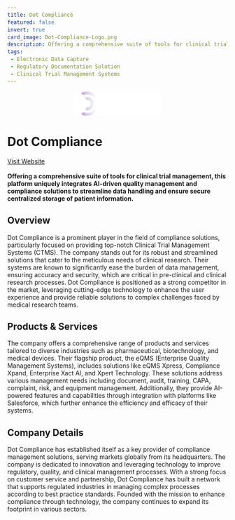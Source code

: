 ```yaml
---
title: Dot Compliance
featured: false
invert: true
card_image: Dot-Compliance-Logo.png
description: Offering a comprehensive suite of tools for clinical trial management, this platform uniquely integrates AI-driven quality management and compliance solutions to streamline data handling and ensure secure centralized storage of patient information.
tags: 
 - Electronic Data Capture
 - Regulatory Documentation Solution
 - Clinical Trial Management Systems
---
```


<div align="center">
<a href="https://www.dotcompliance.com/blog/inside-dot/top-8-clinical-trial-management-systems/">
<img src="Dot-Compliance-Logo.png" alt="Logo" style="min-width: 200px; max-width: 600px; height: auto;" class="invert">
</a>
</div>

# Dot Compliance
<a href="https://www.dotcompliance.com/blog/inside-dot/top-8-clinical-trial-management-systems/">Visit Website</a>
<br>
<br>
**Offering a comprehensive suite of tools for clinical trial management, this platform uniquely integrates AI-driven quality management and compliance solutions to streamline data handling and ensure secure centralized storage of patient information.**

## Overview
Dot Compliance is a prominent player in the field of compliance solutions, particularly focused on providing top-notch Clinical Trial Management Systems (CTMS). The company stands out for its robust and streamlined solutions that cater to the meticulous needs of clinical research. Their systems are known to significantly ease the burden of data management, ensuring accuracy and security, which are critical in pre-clinical and clinical research processes. Dot Compliance is positioned as a strong competitor in the market, leveraging cutting-edge technology to enhance the user experience and provide reliable solutions to complex challenges faced by medical research teams.
## Products & Services 
The company offers a comprehensive range of products and services tailored to diverse industries such as pharmaceutical, biotechnology, and medical devices. Their flagship product, the eQMS (Enterprise Quality Management Systems), includes solutions like eQMS Xpress, Compliance Xpand, Enterprise Xact AI, and Xpert Technology. These solutions address various management needs including document, audit, training, CAPA, complaint, risk, and equipment management. Additionally, they provide AI-powered features and capabilities through integration with platforms like Salesforce, which further enhance the efficiency and efficacy of their systems.
## Company Details 
Dot Compliance has established itself as a key provider of compliance management solutions, serving markets globally from its headquarters. The company is dedicated to innovation and leveraging technology to improve regulatory, quality, and clinical management processes. With a strong focus on customer service and partnership, Dot Compliance has built a network that supports regulated industries in managing complex processes according to best practice standards. Founded with the mission to enhance compliance through technology, the company continues to expand its footprint in various sectors.

